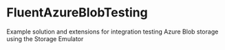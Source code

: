 FluentAzureBlobTesting
======================

Example solution and extensions for integration testing Azure Blob storage using the Storage Emulator
